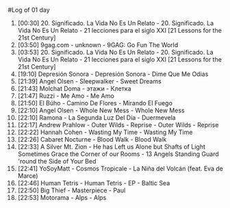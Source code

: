 #Log of 01 day

1. [00:30] 20. Significado. La Vida No Es Un Relato - 20. Significado. La Vida No Es Un Relato - 21 lecciones para el siglo XXI [21 Lessons for the 21st Century]
1. [03:50] 9gag.com - unknown - 9GAG: Go Fun The World
1. [03:53] 20. Significado. La Vida No Es Un Relato - 20. Significado. La Vida No Es Un Relato - 21 lecciones para el siglo XXI [21 Lessons for the 21st Century]
1. [19:10] Depresión Sonora - Depresión Sonora - Dime Que Me Odias
1. [21:39] Angel Olsen - Sleepwalker - Sweet Dreams
1. [21:43] Molchat Doma - этажи - Клетка
1. [21:47] Ruzzi - Me Amo - Me Amo
1. [21:50] El Búho - Camino De Flores - Mirando El Fuego
1. [22:10] Angel Olsen - Whole New Mess - Whole New Mess
1. [22:10] Ramona - La Segunda Luz Del Día - Duermevela
1. [22:17] Andrew Prahlow - Outer Wilds - Reprise - Outer Wilds - Reprise
1. [22:22] Hannah Cohen - Wasting My Time - Wasting My Time
1. [22:26] Cabaret Nocturne - Blood Walk - Blood Walk
1. [22:33] A Silver Mt. Zion - He has Left us Alone but Shafts of Light Sometimes Grace the Corner of our Rooms - 13 Angels Standing Guard 'round the Side of Your Bed
1. [22:41] YoSoyMatt - Cosmos Tropicale - La Niña del Volcán (feat. Eva de Marce)
1. [22:46] Human Tetris - Human Tetris - EP - Baltic Sea
1. [22:50] Big Thief - Masterpiece - Paul
1. [22:53] Motorama - Alps - Alps

